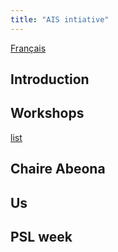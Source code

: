 ```yaml
---
title: "AIS intiative"
---
```

[Français](../index.md)

## Introduction

## Workshops
[list](workshops.md)

## Chaire Abeona

## Us

## PSL week

